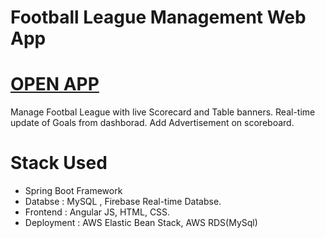 # Football League Management Web App
# [OPEN APP](http://soccer-league-management-dev.us-west-2.elasticbeanstalk.com)

Manage Footbal League with live Scorecard and Table banners.
Real-time update of Goals from dashborad.
Add Advertisement on scoreboard.
# Stack Used
  - Spring Boot Framework
  - Databse : MySQL , Firebase Real-time Databse.
  - Frontend : Angular JS, HTML, CSS.
  - Deployment : AWS Elastic Bean Stack, AWS RDS(MySql)
